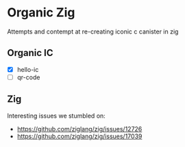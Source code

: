 # Organic Zig

Attempts and contempt at re-creating iconic c canister in zig

## Organic IC
-   [X] hello-ic
-   [ ] qr-code

## Zig

Interesting issues we stumbled on:
-   https://github.com/ziglang/zig/issues/12726
-   https://github.com/ziglang/zig/issues/17039
